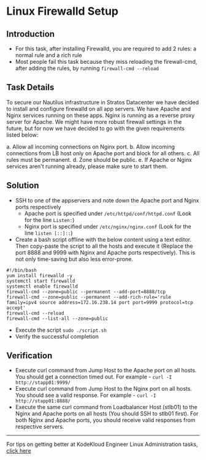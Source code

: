 # Linux Firewalld Setup

## Introduction

* For this task, after installing Firewalld, you are required to add 2 rules: a normal rule and a rich rule
* Most people fail this task because they miss reloading the firewall-cmd, after adding the rules, by running `firewall-cmd --reload`

## Task Details

To secure our Nautilus infrastructure in Stratos Datacenter we have decided to install and configure firewalld on all app servers. We have Apache and Nginx services running on these apps. Nginx is running as a reverse proxy server for Apache. We might have more robust firewall settings in the future, but for now we have decided to go with the given requirements listed below:

a. Allow all incoming connections on Nginx port.
b. Allow incoming connections from LB host only on Apache port and block for all others.
c. All rules must be permanent.
d. Zone should be public.
e. If Apache or Nginx services aren't running already, please make sure to start them.

## Solution

* SSH to one of the appservers and note down the Apache port and Nginx ports respectively
  * Apache port is specified under `/etc/httpd/conf/httpd.conf` (Look for the line `Listen:`)
  * Nginx port is specified under `/etc/nginx/nginx.conf` (Look for the line `listen [::]::`)
* Create a bash script offline with the below content using a text editor. Then copy-paste the script to all the hosts and execute it (Replace the port 8888 and 9999 with Nginx and Apache ports respectively). This is not only time-saving but also less error-prone.

```UNIX
#!/bin/bash
yum install firewalld -y
systemctl start firewalld
systemctl enable firewalld
firewall-cmd --zone=public --permanent --add-port=8888/tcp
firewall-cmd --zone=public --permanent --add-rich-rule='rule family=ipv4 source address=172.16.238.14 port port=9999 protocol=tcp accept'
firewall-cmd --reload
firewall-cmd --list-all --zone=public
 ```  

* Execute the script `sudo ./script.sh`
* Verify the successful completion

## Verification

* Execute curl command from Jump Host to the Apache port on all hosts. You should get a connection timed out. For example - `curl -I http://stapp01:9999/`
* Execute curl command from Jump Host to the Nginx port on all hosts. You should see a valid response. For example - `curl -I http://stapp01:8888/`
* Execute the same curl command from Loadbalancer Host (stlb01) to the Nginx and Apache ports on all hosts (You should SSH to stlb01 first). For both Nginx and Apache ports, you should receive valid responses from respective servers.

---
For tips on getting better at KodeKloud Engineer Linux Administration tasks, [click here](./README.md)
